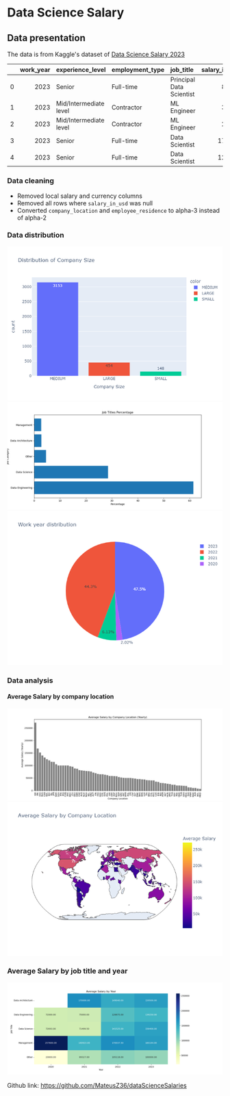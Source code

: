 # Data Science Salary
## Data presentation
The data is from Kaggle's dataset of [Data Science Salary 2023](https://www.kaggle.com/datasets/arnabchaki/data-science-salaries-2023)

|    |   work_year | experience_level       | employment_type   | job_title                |   salary_in_usd | employee_residence   |   remote_ratio | company_location   | company_size   | job_category     |
|---:|------------:|:-----------------------|:------------------|:-------------------------|----------------:|:---------------------|---------------:|:-------------------|:---------------|:-----------------|
|  0 |        2023 | Senior                 | Full-time         | Principal Data Scientist |           85847 | ESP                  |            100 | ESP                | LARGE          | Data Science     |
|  1 |        2023 | Mid/Intermediate level | Contractor        | ML Engineer              |           30000 | USA                  |            100 | USA                | SMALL          | Data Engineering |
|  2 |        2023 | Mid/Intermediate level | Contractor        | ML Engineer              |           25500 | USA                  |            100 | USA                | SMALL          | Data Engineering |
|  3 |        2023 | Senior                 | Full-time         | Data Scientist           |          175000 | CAN                  |            100 | CAN                | MEDIUM         | Data Science     |
|  4 |        2023 | Senior                 | Full-time         | Data Scientist           |          120000 | CAN                  |            100 | CAN                | MEDIUM         | Data Science     |
### Data cleaning
 - Removed local salary and currency columns
 - Removed all rows where `salary_in_usd` was null
 - Converted `company_location` and `employee_residence` to alpha-3 instead of alpha-2
### Data distribution
![Distribution of company size.png](results/distribution_of_company_size.png)
![Kob titles percentage.png](results/job_titles_percentage.png)
![Work year distribution.png](results/work_year_distribution.png)
### Data analysis
#### Average Salary by company location
![Salary by country](results/avg_salary_by_company_location.png)
![Salary by country (map)](results/avg_salary_by_company_location_map.png)
### Average Salary by job title and year
![Average salary by year.png](results/avg_salary_by_year.png)

Github link: https://github.com/MateusZ36/dataScienceSalaries